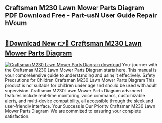 ## Craftsman M230 Lawn Mower Parts Diagram PDF Download Free - Part-usN User Guide Repair hVoum

# <h2><a href="http://dfko1cx.blite.top/?on=Craftsman+M230+Lawn+Mower+Parts+Diagram">🔗Download New 👉🔴 Craftsman M230 Lawn Mower Parts Diagram</a></h2>

[![Craftsman M230 Lawn Mower Parts Diagram download](https://i.imgur.com/lujVjoI.png)](http://dfko1cx.blite.top/?on=Craftsman+M230+Lawn+Mower+Parts+Diagram)
Your journey with the Craftsman M230 Lawn Mower Parts Diagram starts here. This manual is your comprehensive guide to understanding and using it effectively. Safety Precautions for Children Craftsman M230 Lawn Mower Parts Diagram This product is not suitable for children under age and should be used with adult supervision. Craftsman M230 Lawn Mower Parts Diagram advanced features include real-time monitoring, voice commands, customizable alerts, and multi-device compatibility, all accessible through the sleek and user-friendly interface. Your Success is Our Priority Craftsman M230 Lawn Mower Parts Diagram. We are committed to ensuring your complete satisfaction.
